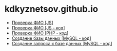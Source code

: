 # kdkyznetsov.github.io

- [Проверка ФИО [JS]](https://kdkyznetsov.github.io/string/ "Проверка ФИО [JS - демо]")
- [Проверка ФИО [JS - код]](https://github.com/kdkyznetsov/kdkyznetsov.github.io/blob/master/string/index.html "Проверка ФИО [JS - код]")
- [Проверка ФИО [PHP - код]](https://github.com/kdkyznetsov/kdkyznetsov.github.io/blob/master/string/php/index.php "Проверка ФИО [PHP - код]")
- [Создание базы данных [MySQL - код]](https://github.com/kdkyznetsov/kdkyznetsov.github.io/blob/master/sql/pharmacies.sql "Создание базы данных [MySQL - код]")
- [Создание запроса к базе данных [MySQL - код]](https://github.com/kdkyznetsov/kdkyznetsov.github.io/blob/master/sql/select_ph.sql "Создание базы данных [MySQL - код]")